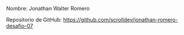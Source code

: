 Nombre: Jonathan Walter Romero

Repositorio de GitHub: https://github.com/scrolldev/jonathan-romero-desafio-07
